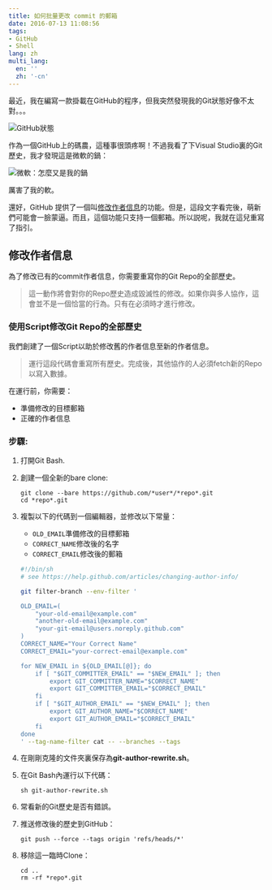 ```yaml
---
title: 如何批量更改 commit 的郵箱
date: 2016-07-13 11:08:56
tags:
- GitHub
- Shell
lang: zh
multi_lang:
  en: ''
  zh: '-cn'
---
```

最近，我在編寫一款掛載在GitHub的程序，但我突然發現我的Git狀態好像不太對。。。
<!--more-->

![GitHub狀態](https://cdn.patrickwu.space/posts/dev/github-bug.PNG)

 作為一個GitHub上的碼農，這種事很頭疼啊！不過我看了下Visual Studio裏的Git歷史，我才發現這是微軟的鍋： 

![微軟：怎麼又是我的鍋](https://cdn.patrickwu.space/posts/dev/well-done-microsoft.png)

 厲害了我的軟。

 還好，GitHub 提供了一個叫[修改作者信息](https://help.github.com/articles/changing-author-info/)的功能。但是，這段文字看完後，萌新們可能會一臉蒙逼。而且，這個功能只支持一個郵箱。所以説呢，我就在這兒重寫了指引。

## 修改作者信息

為了修改已有的commit作者信息，你需要重寫你的Git Repo的全部歷史。

> 這一動作將會對你的Repo歷史造成毀滅性的修改。如果你與多人協作，這會並不是一個恰當的行為。只有在必須時才進行修改。

### 使用Script修改Git Repo的全部歷史
我們創建了一個Script以助於修改舊的作者信息至新的作者信息。

> 運行這段代碼會重寫所有歷史。完成後，其他協作的人必須fetch新的Repo以寫入數據。 

在運行前，你需要：

- 準備修改的目標郵箱
- 正確的作者信息

### 步驟:
1. 打開Git Bash.

2. 創建一個全新的bare clone:
   ```shell
   git clone --bare https://github.com/*user*/*repo*.git
   cd *repo*.git
   ```

3. 複製以下的代碼到一個編輯器，並修改以下常量：
   - `OLD_EMAIL`準備修改的目標郵箱
   - `CORRECT_NAME`修改後的名字
   - `CORRECT_EMAIL`修改後的郵箱

   ```sh
   #!/bin/sh
   # see https://help.github.com/articles/changing-author-info/

   git filter-branch --env-filter '

   OLD_EMAIL=(
       "your-old-email@example.com"
       "another-old-email@example.com"
       "your-git-email@users.noreply.github.com"
   )
   CORRECT_NAME="Your Correct Name"
   CORRECT_EMAIL="your-correct-email@example.com"

   for NEW_EMAIL in ${OLD_EMAIL[@]}; do
       if [ "$GIT_COMMITTER_EMAIL" == "$NEW_EMAIL" ]; then
           export GIT_COMMITTER_NAME="$CORRECT_NAME"
           export GIT_COMMITTER_EMAIL="$CORRECT_EMAIL"
       fi
       if [ "$GIT_AUTHOR_EMAIL" == "$NEW_EMAIL" ]; then
           export GIT_AUTHOR_NAME="$CORRECT_NAME"
           export GIT_AUTHOR_EMAIL="$CORRECT_EMAIL"
       fi
   done
   ' --tag-name-filter cat -- --branches --tags
   ```

4. 在剛剛克隆的文件夾裏保存為**git-author-rewrite.sh**。

5. 在Git Bash內運行以下代碼：
   ```shell
   sh git-author-rewrite.sh
   ```

6. 常看新的Git歷史是否有錯誤。

7. 推送修改後的歷史到GitHub：
   ```shell
   git push --force --tags origin 'refs/heads/*'
   ```

8. 移除這一臨時Clone：
   ```shell
   cd ..
   rm -rf *repo*.git
   ```